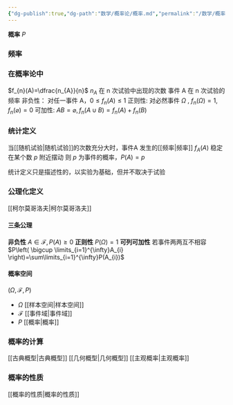 ```yaml
---
{"dg-publish":true,"dg-path":"数学/概率论/概率.md","permalink":"/数学/概率论/概率/","dgPassFrontmatter":true,"noteIcon":"","created":"2024-04-16T13:01:27.417+08:00","updated":"2024-04-20T19:15:45.132+08:00"}
---
```


**概率**   $P$
### 频率

<div class="transclusion internal-embed is-loaded"><div class="markdown-embed">



### 在概率论中

$f_{n}(A)=\dfrac{n_{A}}{n}$
$n_{A}$ 在 n 次试验中出现的次数
事件 A 在 n 次试验的频率
非负性： 对任一事件 A，$0\leq f_{n}(A)\leq 1$
正则性:   对必然事件 $\Omega$ , $f_{n}(\Omega)=1,f_{n}(\varnothing)=0$
可加性:   $AB=\varnothing,f_{n}(A\cup B)=f_{n}(A)+f_{n}(B)$


</div></div>

### 统计定义
当[[随机试验\|随机试验]]的次数充分大时，事件A 发生的[[频率\|频率]] $f_{A}(A)$ 稳定在某个数 $p$ 附近摆动
则 $p$ 为事件的概率，$P(A)=p$

统计定义只是描述性的，以实验为基础，但并不取决于试验
### 公理化定义
[[柯尔莫哥洛夫\|柯尔莫哥洛夫]]
#### 三条公理
**非负性**
$A\in \mathscr{F},P(A)\geq 0$
**正则性**
$P(\Omega)=1$
**可列可加性**
若事件两两互不相容
$P\left( \bigcup \limits_{i=1}^{\infty}A_{i} \right)=\sum\limits_{i=1}^{\infty}P(A_{i})$
#### 概率空间 
$(\Omega,\mathscr{F},P)$
- $\Omega$  [[样本空间\|样本空间]]
- $\mathscr{F}$ [[事件域\|事件域]]
- $P$  [[概率\|概率]]
### 概率的计算

[[古典概型\|古典概型]]
[[几何概型\|几何概型]]
[[主观概率\|主观概率]]

### 概率的性质
[[概率的性质\|概率的性质]]


